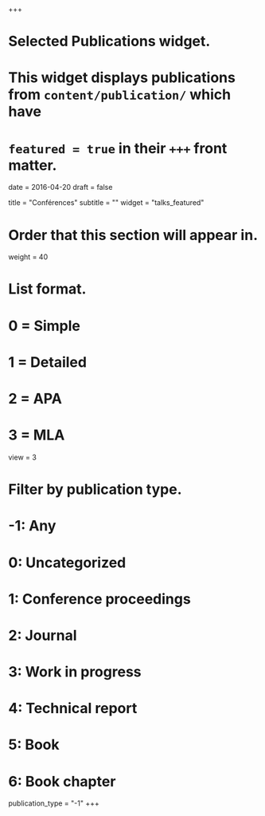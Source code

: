 +++
# Selected Publications widget.
# This widget displays publications from `content/publication/` which have
# `featured = true` in their `+++` front matter.

date = 2016-04-20
draft = false

title = "Conférences"
subtitle = ""
widget = "talks_featured"

# Order that this section will appear in.
weight = 40

# List format.
#   0 = Simple
#   1 = Detailed
#   2 = APA
#   3 = MLA
view = 3

# Filter by publication type.
# -1: Any
#  0: Uncategorized
#  1: Conference proceedings
#  2: Journal
#  3: Work in progress
#  4: Technical report
#  5: Book
#  6: Book chapter
publication_type = "-1"
+++
